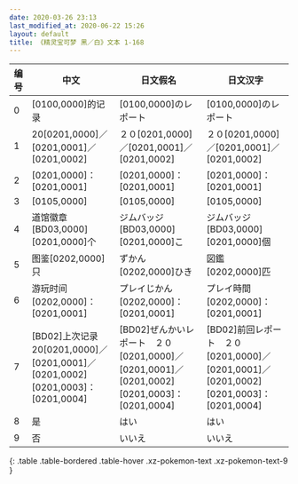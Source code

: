 ```yaml
---
date: 2020-03-26 23:13
last_modified_at: 2020-06-22 15:26
layout: default
title: 《精灵宝可梦 黑／白》文本 1-168
---
```

| 编号 | 中文 | 日文假名 | 日文汉字 |
| ---- | ---- | ---- | --- |
| 0 | [0100,0000]的记录 | [0100,0000]のレポート | [0100,0000]のレポート |
| 1 | 20[0201,0000]／[0201,0001]／[0201,0002] | ２０[0201,0000]／[0201,0001]／[0201,0002] | ２０[0201,0000]／[0201,0001]／[0201,0002] |
| 2 | [0201,0000]：[0201,0001] | [0201,0000]：[0201,0001] | [0201,0000]：[0201,0001] |
| 3 | [0105,0000] | [0105,0000] | [0105,0000] |
| 4 | 道馆徽章[BD03,0000][0201,0000]个 | ジムバッジ　[BD03,0000][0201,0000]こ | ジムバッジ　[BD03,0000][0201,0000]個 |
| 5 | 图鉴[0202,0000]只 | ずかん　[0202,0000]ひき | 図鑑　[0202,0000]匹 |
| 6 | 游玩时间[0202,0000]：[0201,0001] | プレイじかん　[0202,0000]：[0201,0001] | プレイ時間　[0202,0000]：[0201,0001] |
| 7 | [BD02]上次记录20[0201,0000]／[0201,0001]／[0201,0002][0201,0003]：[0201,0004] | [BD02]ぜんかいレポート　２０[0201,0000]／[0201,0001]／[0201,0002]　[0201,0003]：[0201,0004] | [BD02]前回レポート　２０[0201,0000]／[0201,0001]／[0201,0002]　[0201,0003]：[0201,0004] |
| 8 | 是 | はい | はい |
| 9 | 否 | いいえ | いいえ |
{: .table .table-bordered .table-hover .xz-pokemon-text .xz-pokemon-text-9 }